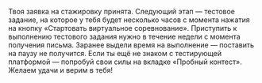 Твоя заявка на стажировку принята. Следующий этап — тестовое задание, на которое у тебя будет несколько часов с момента нажатия на кнопку «Стартовать виртуальное соревнование».
Приступить к выполнению тестового задания нужно в течение недели с момента получения письма.
Заранее выдели время на выполнение — поставить на паузу не получится. Если ты ещё не знаком с тестирующей платформой — попробуй свои силы на вкладке «Пробный контест».
Желаем удачи и верим в тебя!
